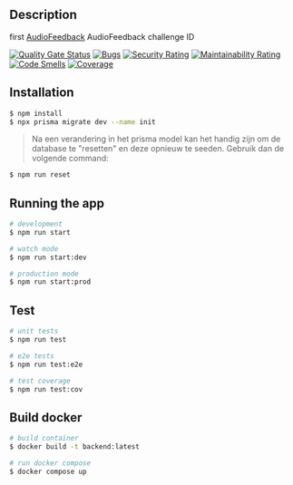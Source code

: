 ## Description
first
[AudioFeedback](https://github.com/AudioFeedback/backend) AudioFeedback challenge ID

[![Quality Gate Status](https://sonarcloud.io/api/project_badges/measure?project=AudioFeedback_backend&metric=alert_status)](https://sonarcloud.io/summary/new_code?id=AudioFeedback_backend)
[![Bugs](https://sonarcloud.io/api/project_badges/measure?project=AudioFeedback_backend&metric=bugs)](https://sonarcloud.io/summary/new_code?id=AudioFeedback_backend)
[![Security Rating](https://sonarcloud.io/api/project_badges/measure?project=AudioFeedback_backend&metric=security_rating)](https://sonarcloud.io/summary/new_code?id=AudioFeedback_backend)
[![Maintainability Rating](https://sonarcloud.io/api/project_badges/measure?project=AudioFeedback_backend&metric=sqale_rating)](https://sonarcloud.io/summary/new_code?id=AudioFeedback_backend)
[![Code Smells](https://sonarcloud.io/api/project_badges/measure?project=AudioFeedback_backend&metric=code_smells)](https://sonarcloud.io/summary/new_code?id=AudioFeedback_backend)
[![Coverage](https://sonarcloud.io/api/project_badges/measure?project=AudioFeedback_backend&metric=coverage)](https://sonarcloud.io/summary/new_code?id=AudioFeedback_backend)

## Installation

```bash
$ npm install
$ npx prisma migrate dev --name init
```
> Na een verandering in het prisma model kan het handig zijn om de database te "resetten" en deze opnieuw te seeden. Gebruik dan de volgende command:
```bash
$ npm run reset
```

## Running the app

```bash
# development
$ npm run start

# watch mode
$ npm run start:dev

# production mode
$ npm run start:prod
```

## Test

```bash
# unit tests
$ npm run test

# e2e tests
$ npm run test:e2e

# test coverage
$ npm run test:cov
```

## Build docker

```bash
# build container
$ docker build -t backend:latest

# run docker compose
$ docker compose up
```
